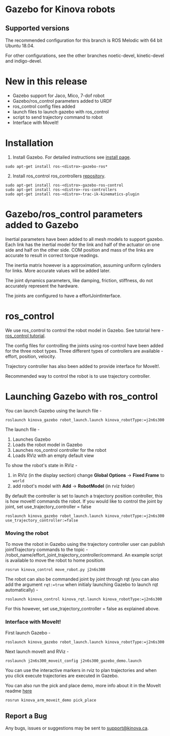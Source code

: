 # Gazebo for Kinova robots

## Supported versions
The recommended configuration for this branch is ROS Melodic with 64 bit Ubuntu 18.04.

For other configurations, see the other branches noetic-devel, kinetic-devel and indigo-devel.

# New in this release
- Gazebo support for Jaco, Mico, 7-dof robot
- Gazebo/ros_control parameters added to URDF
- ros_control config files added
- launch files to launch gazebo with ros_control
- script to send trajectory command to robot
- Interface with MoveIt!

# Installation

1. Install Gazebo. For detailed instructions see [install page](http://gazebosim.org/tutorials?tut=ros_installing "http://gazebosim.org/tutorials?tut=ros_installing").  
```
sudo apt-get install ros-<distro>-gazebo-ros*  
```
2. Install ros_control ros_controllers [repository](https://github.com/ros-controls/ros_controllers "https://github.com/ros-controls/ros_controllers").  
```
sudo apt-get install ros-<distro>-gazebo-ros-control
sudo apt-get install ros-<distro>-ros-controllers
sudo apt-get install ros-<distro>-trac-ik-kinematics-plugin
```

# Gazebo/ros_control parameters added to Gazebo

Inertial parameters have been added to all mesh models to support gazebo. Each link has the inertial model for the link and half of the actuator on one side
and half on the other side. COM position and mass of the links are accurate to result in correct torque readings.

The inertia matrix however is a approximation, assuming uniform cylinders for links. More accurate values will be added later.

The joint dynamics parameters, like damping, friction, stiffness, do not accurately represent the hardware.

The joints are configured to have a effortJointInterface.

# ros_control
We use ros_control to control the robot model in Gazebo. See tutorial here - [ros_control tutorial](http://gazebosim.org/tutorials/?tut=ros_control "http://gazebosim.org/tutorials?tut=ros_installing").

The config files for controlling the joints using ros-control have been added for the three robot types.
Three different types of controllers are available - effort, position, velocity.

Trajectory controller has also been added to provide interface for MoveIt!. 

Recommended way to control the robot is to use trajectory controller.

# Launching Gazebo with ros_control
You can launch Gazebo using the launch file -
 
```
roslaunch kinova_gazebo robot_launch.launch kinova_robotType:=j2n6s300
```

The launch file -
1) Launches Gazebo
2) Loads the robot model in Gazebo
3) Launches ros_control controller for the robot
4) Loads RViz with an empty default view

To show the robot's state in RViz -
1) in RViz (in the display section) change **Global Options** -> **Fixed Frame** to `world`
2) add robot's model with **Add** -> **RobotModel** (in rviz folder)

By default the controller is set to launch a trajectory position controller, this is how moveIt! commands the robot.
If you would like to control the joint by joint, set use_trajectory_controller = false

```
roslaunch kinova_gazebo robot_launch.launch kinova_robotType:=j2n6s300 use_trajectory_controller:=false
```

### Moving the robot
To move the robot in Gazebo using the trajectory controller user can publish jointTrajectory commands to the topic - 
/robot_name/effort_joint_trajectory_controller/command. An example script is available to move the robot to home position.

```
rosrun kinova_control move_robot.py j2n6s300
```

The robot can also be commanded joint by joint through rqt (you can also add the argument `rqt:=true` when initialy launching Gazebo to launch rqt automatically) - 

```
roslaunch kinova_control kinova_rqt.launch kinova_robotType:=j2n6s300 
```

For this however, set use_trajectory_controller = false as explained above.

### Interface with MoveIt!
First launch Gazebo - 

```
roslaunch kinova_gazebo robot_launch.launch kinova_robotType:=j2n6s300
```

Next launch moveIt and RViz -

```
roslaunch j2n6s300_moveit_config j2n6s300_gazebo_demo.launch
```

You can use the interactive markers in rviz to plan trajectories and when you click execute
trajectories are executed in Gazebo.

You can also run the pick and place demo, more info about it in the MoveIt readme
[here](https://github.com/Kinovarobotics/kinova-ros/tree/melodic-devel/kinova_moveit)  

```
rosrun kinova_arm_moveit_demo pick_place 
```



## Report a Bug
Any bugs, issues or suggestions may be sent to support@kinova.ca.

